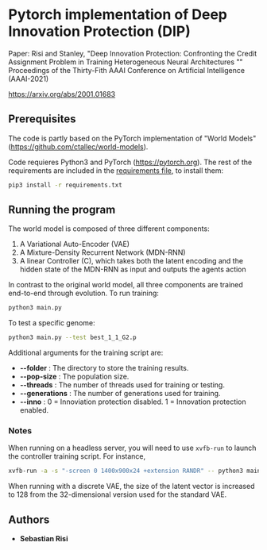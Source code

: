 # Pytorch implementation of Deep Innovation Protection (DIP)

Paper: Risi and Stanley, "Deep Innovation Protection: Confronting the Credit Assignment Problem in Training Heterogeneous Neural Architectures ""
Proceedings of the Thirty-Fith AAAI Conference on Artificial Intelligence (AAAI-2021)

https://arxiv.org/abs/2001.01683


## Prerequisites

The code is partly based on the PyTorch implementation of "World Models" (https://github.com/ctallec/world-models).

Code requieres Python3 and PyTorch (https://pytorch.org). The rest of the requirements are included in the [requirements file](requirements.txt), to install them:
```bash
pip3 install -r requirements.txt
```

## Running the program

The world model is composed of three different components: 

  1. A Variational Auto-Encoder (VAE)
  2. A Mixture-Density Recurrent Network (MDN-RNN)
  3. A linear Controller (C), which takes both the latent encoding and the hidden state of the MDN-RNN as input and outputs the agents action

In contrast to the original world model, all three components are trained end-to-end through evolution. To run training:

```bash
python3 main.py
```

To test a specific genome:

```bash
python3 main.py --test best_1_1_G2.p
```

Additional arguments for the training script are:
* **--folder** : The directory to store the training results. 
* **--pop-size** : The population size.
* **--threads** : The number of threads used for training or testing.
* **--generations** : The number of generations used for training.
* **--inno** : 0 = Innoviation protection disabled. 1 = Innovation protection enabled. 


### Notes
When running on a headless server, you will need to use `xvfb-run` to launch the controller training script. For instance,
```bash
xvfb-run -a -s "-screen 0 1400x900x24 +extension RANDR" -- python3 main.py
```

When running with a discrete VAE, the size of the latent vector is increased to 128 from the 32-dimensional version used for the standard VAE.

## Authors

* **Sebastian Risi**

